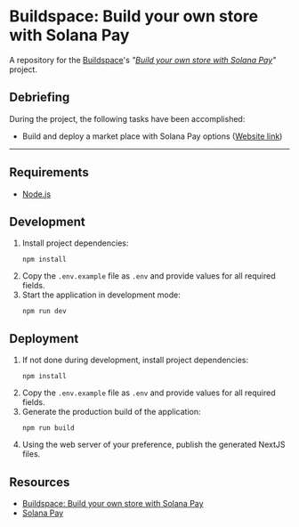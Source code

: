 # Buildspace: Build your own store with Solana Pay

A repository for the [Buildspace](https://buildspace.so)'s *"[Build your own store with Solana Pay](https://buildspace.so/p/build-solana-pay-store)"* project.

## Debriefing

During the project, the following tasks have been accomplished:
- Build and deploy a market place with Solana Pay options ([Website link](https://buildspace-solana-pay.vercel.app/))

<hr />

## Requirements

- [Node.js](https://nodejs.org/en/)

## Development

1. Install project dependencies:
	```
    npm install
    ```
2. Copy the `.env.example` file as `.env` and provide values for all required fields.
3. Start the application in development mode:
	```
    npm run dev
    ```

## Deployment

1. If not done during development, install project dependencies:
	```
    npm install
    ```
2. Copy the `.env.example` file as `.env` and provide values for all required fields.
3. Generate the production build of the application:
	```
    npm run build
    ```
4. Using the web server of your preference, publish the generated NextJS files.

## Resources
- [Buildspace: Build your own store with Solana Pay](https://buildspace.so/p/build-solana-pay-store)
- [Solana Pay](https://solanapay.com/)